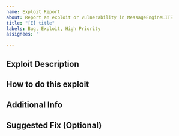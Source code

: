 ```yaml
---
name: Exploit Report
about: Report an exploit or vulnerability in MessageEngineLITE
title: "[E] title"
labels: Bug, Exploit, High Priority
assignees: ''

---
```


## Exploit Description



## How to do this exploit



## Additional Info



## Suggested Fix (Optional)
